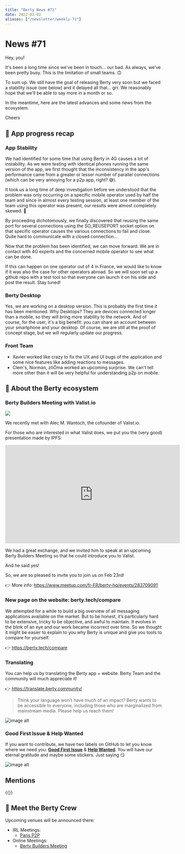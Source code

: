 ```yaml
---
title: "Berty News #71"
date: 2022-02-02
aliases: ["/newsletter/weekly-71"]
---
```


# News #71 

Hey, you! 

It's been a long time since we've been in touch... our bad. As always, we've been pretty busy. This is the limitation of small teams. 🙃 

To sum up: We still have the goal of releasing Berty very soon but we faced a stability issue (see below) and it delayed all that... grr. We reasonably hope that we'll be able to say more in a month or so. 

In the meantime, here are the latest advances and some news from the ecosystem. 

Cheers


## 📱 App progress recap

### App Stability

We had identified for some time that using Berty in 4G causes a lot of instability. As we were testing with identical phones running the same version of the app, we first thought that the inconsistency in the app's performance came from a greater or lesser number of parallel connections (which can be very annoying for a p2p app, right? 😅).

It took us a long time of deep investigation before we understood that the problem was only occurring on a specific mobile operator used by half the team and since in almost every testing session, at least one member of the team using this operator was present, our results were almost completely skewed. 😬 

By proceeding dichotomously, we finally discovered that reusing the same port for several connections using the SO_REUSEPORT socket option on that specific operator causes the various connections to fail and close. Quite hard to communicate with a closed connection... 

Now that the problem has been identified, we can move forward. We are in contact with 4G experts and the concerned mobile operator to see what can be done. 

If this can happen on one operator out of 4 in France, we would like to know if it was also the case for other operators abroad. So we will soon set up a github repo with a test tool so that everyone can launch it on his side and post the result. Stay tuned! 

### Berty Desktop

Yes, we are working on a desktop version. This is probably the first time it has been mentioned. Why Desktops? They are devices connected longer than a mobile, so they will bring more stability to the network. And of course, for the user, it's a big benefit: you can share an account between your smartphone and your desktop. Of course, we are still at the proof of concept stage, but we will regularly update our progress.

### Front Team

* Xavier worked like crazy to fix the UX and UI bugs of the application and some nice features like adding reactions to messages.
* Clem's, Norman, zôÖma worked an upcoming surprise. We can't tell more other than it will be very helpful for understanding p2p on mobile. 




## 🚀 About the Berty ecosystem


### Berty Builders Meeting with Valist.io

![](https://i.imgur.com/Hft3G3r.png)

We recently met with Alec M. Wantoch, the cofounder of Valist.io.  

For those who are interested in what Valist does, we put you the (very good) presentation made by IPFS: 

<iframe width="560" height="315" src="https://www.youtube.com/embed/7ak6PQPDBkk" title="YouTube video player" frameborder="0" allow="accelerometer; autoplay; clipboard-write; encrypted-media; gyroscope; picture-in-picture" allowfullscreen></iframe> 

We had a great exchange, and we invited him to speak at an upcoming Berty Builders Meeting so that he could introduce you to Valist. 

And he said yes! 

So, we are so pleased to invite you to join us on Feb 23rd! 



:point_right: More info: https://www.meetup.com/fr-FR/berty-hq/events/283709091

### New page on the website: berty.tech/compare

We attempted for a while to build a big overview of all messaging applications available on the market. But to be honest, it’s particularly hard to be extensive, tricky to be objective, and awful to maintain. It evolves in the blink of an eye and our work became incorrect over time. So we thought it might be easier to explain to you why Berty is unique and give you tools to compare for yourself.

:point_right:  https://berty.tech/compare



### Translating 

You can help us by translating the Berty app + website. Berty Team and the community will much appreciate it! 

👉 https://translate.berty.community/  

> Think your language won't have much of an impact? Berty wants to be accessible to everyone, including those who are marginalized from mainstream media. Please help us reach them!

![image alt](https://media.giphy.com/media/26BRDvCpnEukGhmHC/giphy.gif)

### Good First Issue & Help Wanted

If you want to contribute, we have two labels on GitHub to let you know where we need you: [**Good First Issue**](https://github.com/issues?q=is%3Aissue+is%3Aopen+org%3Aberty+label%3A%22good+first+issue%22+sort%3Aupdated-desc) & [**Help Wanted**](https://github.com/issues?q=is%3Aissue+is%3Aopen+org%3Aberty+label%3A%22help+wanted%22+sort%3Aupdated-desc+). You will have our eternal gratitude and maybe some stickers. Just saying 😏

![image alt](https://media.giphy.com/media/14jQC2AONxNBHq/giphy.gif)

## Mentions


{{<tweet id="1482898438832652291">}}



## 🎉 Meet the Berty Crew

Upcoming venues will be announced there:

* IRL Meetings: 
    * [Paris P2P](https://p2p.paris/)
* Online Meetings:
    * [Berty Builders Meeting](https://www.meetup.com/berty-hq/)



